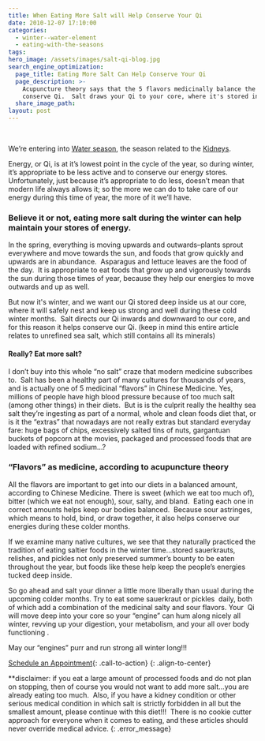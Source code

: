 ```yaml
---
title: When Eating More Salt will Help Conserve Your Qi
date: 2010-12-07 17:10:00
categories:
  - winter--water-element
  - eating-with-the-seasons
tags:
hero_image: /assets/images/salt-qi-blog.jpg
search_engine_optimization:
  page_title: Eating More Salt Can Help Conserve Your Qi
  page_description: >-
    Acupuncture theory says that the 5 flavors medicinally balance the body and
    conserve Qi.  Salt draws your Qi to your core, where it's stored in winter.
  share_image_path:
layout: post
---
```


<div id="attachment_945" style="width: 129px" class="wp-caption alignleft">&nbsp;</div>

We’re entering into [Water season](http://www.wisdomwaysacupuncture.com/2018/01/12/the-depths-of-water-will-keep-you-balanced-this-winter/), the season related to the [Kidneys](/2017/12/29/is-your-jing-depleted-a-chinese-medicine-concept-you-may-want-to-know-about/).&nbsp;

Energy, or Qi, is at it’s lowest point in the cycle of the year, so during winter, it’s appropriate to be less active and to conserve our energy stores. Unfortunately, just because it’s appropriate to do less, doesn’t mean that modern life always allows it; so the more we can do to take care of our energy during this time of year, the more of it we’ll have.

### Believe it or not, eating more salt during the winter can help maintain your stores of energy.

In the spring, everything is moving upwards and outwards–plants sprout everywhere and move towards the sun, and foods that grow quickly and upwards are in abundance.&nbsp; Asparagus and lettuce leaves are the food of the day.&nbsp; It is appropriate to eat foods that grow up and vigorously towards the sun during those times of year, because they help our energies to move outwards and up as well.

But now it's winter, and we want our Qi stored deep inside us at our core, where it will safely nest and keep us strong and well during these cold winter months.&nbsp; Salt directs our Qi inwards and downward to our core, and for this reason it helps conserve our Qi. (keep in mind this entire article relates to unrefined sea salt, which still contains all its minerals)

#### Really? Eat more salt?

I don’t buy into this whole “no salt” craze that modern medicine subscribes to.&nbsp; Salt has been a healthy part of many cultures for thousands of years, and is actually one of 5 medicinal “flavors” in Chinese Medicine. Yes, millions of people have high blood pressure because of too much salt (among other things) in their diets.&nbsp; But is is the culprit really the healthy sea salt they’re ingesting as part of a normal, whole and clean foods diet that, or is it the “extras” that nowadays are not really extras but standard everyday fare: huge bags of chips, excessively salted tins of nuts, gargantuan buckets of popcorn at the movies, packaged and processed foods that are loaded with refined sodium…?

### “Flavors” as medicine, according to acupuncture theory

All the flavors are important to get into our diets in a balanced amount, according to Chinese Medicine. There is sweet (which we eat too much of), bitter (which we eat not enough), sour, salty, and bland.&nbsp; Eating each one in correct amounts helps keep our bodies balanced.&nbsp; Because sour astringes, which means to hold, bind, or draw together, it also helps conserve our energies during these colder months.

If we examine many native cultures, we see that they naturally practiced the tradition of eating saltier foods in the winter time…stored sauerkrauts, relishes, and pickles not only preserved summer’s bounty to be eaten throughout the year, but foods like these help keep the people’s energies tucked deep inside.

So go ahead and salt your dinner a little more liberally than usual during the upcoming colder months. Try to eat some sauerkraut or pickles&nbsp; daily, both of which add a combination of the medicinal salty and sour flavors. Your&nbsp; Qi will move deep into your core so your “engine” can hum along nicely all winter, revving up your digestion, your metabolism, and your all over body functioning .

May our “engines” purr and run strong all winter long!!!

[Schedule an Appointment](/make-an-appointment/){: .call-to-action}
{: .align-to-center}

\*\*disclaimer: if you eat a large amount of processed foods and do not plan on stopping, then of course you would not want to add more salt…you are already eating too much.&nbsp; Also, if you have a kidney condition or other serious medical condition in which salt is strictly forbidden in all but the smallest amount, please continue with this diet!!!&nbsp; There is no cookie cutter approach for everyone when it comes to eating, and these articles should never override medical advice.
{: .error_message}